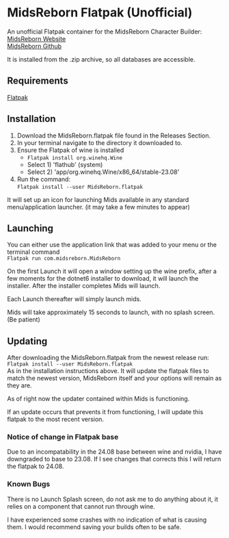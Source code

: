 # MidsReborn Flatpak (Unofficial)
An unofficial Flatpak container for the MidsReborn Character Builder:  
[MidsReborn Website](https://midsreborn.com)  
[MidsReborn Github](https://github.com/LoadedCamel/MidsReborn)

It is installed from the .zip archive, so all databases are accessible.

## Requirements
[Flatpak](https://Flatpak.org)

## Installation
1. Download the MidsReborn.flatpak file found in the Releases Section.
2. In your terminal navigate to the directory it downloaded to.
3. Ensure the Flatpak of wine is installed  
   - `Flatpak install org.winehq.Wine`
   - Select 1) 'flathub' (system)
   - Select 2) 'app/org.winehq.Wine/x86_64/stable-23.08'
4. Run the command:  
   `Flatpak install --user MidsReborn.flatpak`

It will set up an icon for launching Mids available in any standard menu/application launcher. (it may take a few minutes to appear)

## Launching
You can either use the application link that was added to your menu or the terminal command  
    `Flatpak run com.midsreborn.MidsReborn`

On the first Launch it will open a window setting up the wine prefix, after a few moments for the dotnet6 installer to download, it will launch the installer.
After the installer completes Mids will launch.

Each Launch thereafter will simply launch mids.

Mids will take approximately 15 seconds to launch, with no splash screen. (Be patient)

## Updating
After downloading the MidsReborn.flatpak from the newest release run:  
   `Flatpak install --user MidsReborn.flatpak`  
As in the installation instructions above. It will update the flatpak files to match the newest version, MidsReborn itself and your options will remain as they are.

As of right now the updater contained within Mids is functioning.

If an update occurs that prevents it from functioning, I will update this flatpak to the most recent version.

### Notice of change in Flatpak base
Due to an incompatability in the 24.08 base between wine and nvidia, I have downgraded to base to 23.08. If I see changes that corrects this I will return the flatpak to 24.08.

### Known Bugs
There is no Launch Splash screen, do not ask me to do anything about it, it relies on a component that cannot run through wine.

I have experienced some crashes with no indication of what is causing them. I would recommend saving your builds often to be safe.
